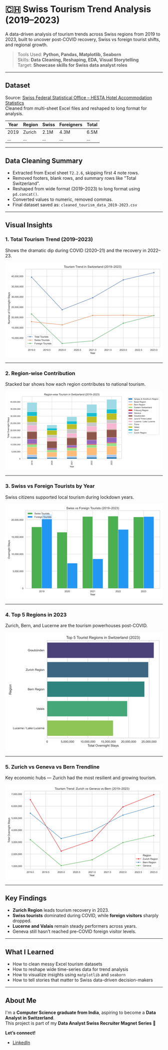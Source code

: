 # 🇨🇭 Swiss Tourism Trend Analysis (2019–2023)

A data-driven analysis of tourism trends across Swiss regions from 2019 to 2023, built to uncover post-COVID recovery, Swiss vs foreign tourist shifts, and regional growth.

> Tools Used: **Python, Pandas, Matplotlib, Seaborn**  
> Skills: **Data Cleaning, Reshaping, EDA, Visual Storytelling**  
> Target: **Showcase skills for Swiss data analyst roles**

---

## Dataset

Source: [Swiss Federal Statistical Office – HESTA Hotel Accommodation Statistics](https://www.bfs.admin.ch/bfs/en/home/statistics/tourism.html)  
Cleaned from multi-sheet Excel files and reshaped to long format for analysis.

| Year | Region | Swiss | Foreigners | Total |
|------|--------|--------|------------|-------|
| 2019 | Zurich | 2.1M | 4.3M | 6.5M |
| ...  | ...    | ...  | ...  | ...  |

---

## Data Cleaning Summary

- Extracted from Excel sheet `T2.2.6`, skipping first 4 note rows.
- Removed footers, blank rows, and summary rows like "Total Switzerland".
- Reshaped from wide format (2019–2023) to long format using `pd.concat()`.
- Converted values to numeric, removed commas.
- Final dataset saved as: `cleaned_tourism_data_2019-2023.csv`

---

## Visual Insights

### 1. Total Tourism Trend (2019–2023)
Shows the dramatic dip during COVID (2020–21) and the recovery in 2022–23.

![Total Tourism Trend](Charts/total_tourism_trend.png)

---

### 2. Region-wise Contribution
Stacked bar shows how each region contributes to national tourism.

![Region-wise Stacked Bar](Charts/region_year_stacked_bar.png)

---

### 3. Swiss vs Foreign Tourists by Year
Swiss citizens supported local tourism during lockdown years.

![Swiss vs Foreign](Charts/swiss_vs_foreigners_by_year.png)

---

### 4. Top 5 Regions in 2023
Zurich, Bern, and Lucerne are the tourism powerhouses post-COVID.

![Top 5 Regions](Charts/top5_regions_2023.png)

---

### 5. Zurich vs Geneva vs Bern Trendline
Key economic hubs — Zurich had the most resilient and growing tourism.

![Zurich vs Geneva vs Bern](Charts/zurich_geneva_bern_trend.png)

---

## Key Findings

- **Zurich Region** leads tourism recovery in 2023.
- **Swiss tourists** dominated during COVID, while **foreign visitors** sharply dropped.
- **Lucerne and Valais** remain steady performers across years.
- Geneva still hasn’t reached pre-COVID foreign visitor levels.

---

## What I Learned

- How to clean messy Excel tourism datasets
- How to reshape wide time-series data for trend analysis
- How to visualize insights using `matplotlib` and `seaborn`
- How to tell stories that matter to Swiss data-driven decision-makers

---

## About Me

I'm a **Computer Science graduate from India**, aspiring to become a **Data Analyst in Switzerland**.  
This project is part of my **Data Analyst Swiss Recruiter Magnet Series** 🚀

**Let’s connect!**  
- [LinkedIn](https://www.linkedin.com/in/vijaivarmadataanalyst)

